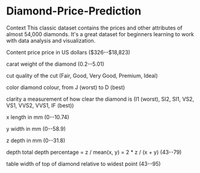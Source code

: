 # Diamond-Price-Prediction
Context
This classic dataset contains the prices and other attributes of almost 54,000 diamonds. It's a great dataset for beginners learning to work with data analysis and visualization.

Content price price in US dollars (\$326--\$18,823)

carat weight of the diamond (0.2--5.01)

cut quality of the cut (Fair, Good, Very Good, Premium, Ideal)

color diamond colour, from J (worst) to D (best)

clarity a measurement of how clear the diamond is (I1 (worst), SI2, SI1, VS2, VS1, VVS2, VVS1, IF (best))

x length in mm (0--10.74)

y width in mm (0--58.9)

z depth in mm (0--31.8)

depth total depth percentage = z / mean(x, y) = 2 * z / (x + y) (43--79)

table width of top of diamond relative to widest point (43--95)
